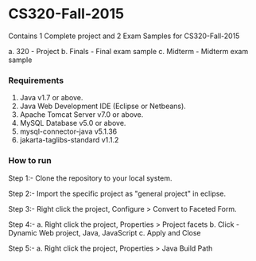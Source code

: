 # CS320-Fall-2015

Contains 1 Complete project and 2 Exam Samples for CS320-Fall-2015

a. 320 - Project
b. Finals - Final exam sample
c. Midterm - Midterm exam sample

### Requirements
1. Java v1.7 or above.
2. Java Web  Development IDE (Eclipse or Netbeans).
3. Apache Tomcat Server v7.0 or above.
4. MySQL Database v5.0 or above.
5. mysql-connector-java v5.1.36
6. jakarta-taglibs-standard v1.1.2

### How to run

Step 1:- Clone the repository to your local system.

Step 2:- Import the specific project as "general project" in eclipse.

Step 3:- Right click the project, Configure > Convert to Faceted Form.

Step 4:- a. Right click the project, Properties > Project facets
         b. Click - Dynamic Web project, Java, JavaScript
         c. Apply and Close
         
Step 5:- a. Right click the project, Properties > Java Build Path
